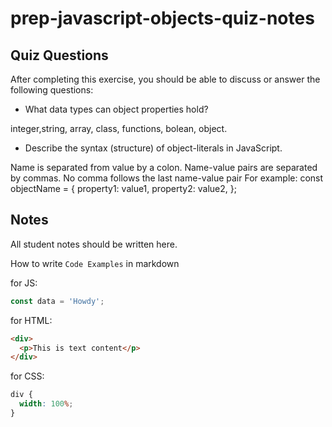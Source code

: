 # prep-javascript-objects-quiz-notes

## Quiz Questions

After completing this exercise, you should be able to discuss or answer the following questions:

- What data types can object properties hold?

integer,string, array, class, functions, bolean, object.

- Describe the syntax (structure) of object-literals in JavaScript.

Name is separated from value by a colon. Name-value pairs are separated by commas. No comma follows the last name-value pair
For example:
const objectName = {
property1: value1,
property2: value2,
};

## Notes

All student notes should be written here.

How to write `Code Examples` in markdown

for JS:

```javascript
const data = 'Howdy';
```

for HTML:

```html
<div>
  <p>This is text content</p>
</div>
```

for CSS:

```css
div {
  width: 100%;
}
```
